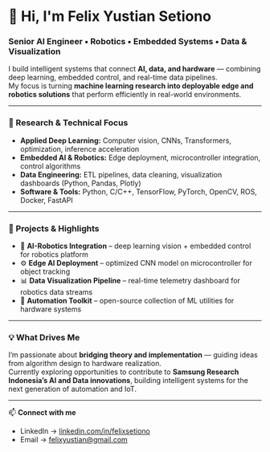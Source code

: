 # 👋 Hi, I'm Felix Yustian Setiono

### Senior AI Engineer • Robotics • Embedded Systems • Data & Visualization

I build intelligent systems that connect **AI, data, and hardware** — combining deep learning, embedded control, and real-time data pipelines.  
My focus is turning **machine learning research into deployable edge and robotics solutions** that perform efficiently in real-world environments.

---

### 🔬 Research & Technical Focus
- **Applied Deep Learning:** Computer vision, CNNs, Transformers, optimization, inference acceleration  
- **Embedded AI & Robotics:** Edge deployment, microcontroller integration, control algorithms  
- **Data Engineering:** ETL pipelines, data cleaning, visualization dashboards (Python, Pandas, Plotly)  
- **Software & Tools:** Python, C/C++, TensorFlow, PyTorch, OpenCV, ROS, Docker, FastAPI  

---

### 🚀 Projects & Highlights
- 🧩 **AI-Robotics Integration** – deep learning vision + embedded control for robotics platform  
- ⚙️ **Edge AI Deployment** – optimized CNN model on microcontroller for object tracking  
- 📊 **Data Visualization Pipeline** – real-time telemetry dashboard for robotics data streams  
- 🤖 **Automation Toolkit** – open-source collection of ML utilities for hardware systems  

---

### 💡 What Drives Me
I’m passionate about **bridging theory and implementation** — guiding ideas from algorithm design to hardware realization.  
Currently exploring opportunities to contribute to **Samsung Research Indonesia’s AI and Data innovations**, building intelligent systems for the next generation of automation and IoT.

---

📫 **Connect with me**
- LinkedIn → [linkedin.com/in/felixsetiono](https://linkedin.com/in/felixsetiono)  
- Email → [felixyustian@gmail.com](felixyustian@gmail.com)
